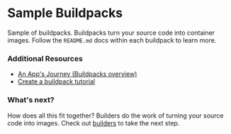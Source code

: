 # Sample Buildpacks

Sample of buildpacks. Buildpacks turn your source code into container images. Follow the `README.md` docs within each buildpack to learn more.

### Additional Resources

* [An App's Journey (Buildpacks overview)](https://buildpacks.io/docs/app-journey/)
* [Create a buildpack tutorial](https://buildpacks.io/docs/create-buildpack/)

### What's next?

How does all this fit together? Builders do the work of turning your source code into images. Check out [builders](../builders) to take the next step.

